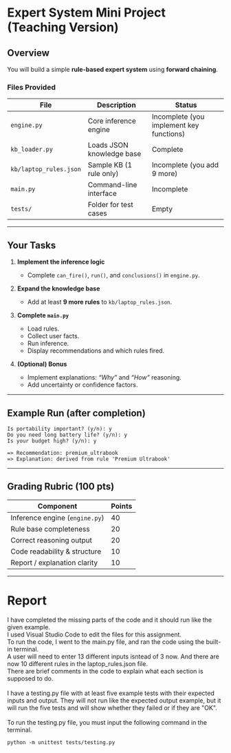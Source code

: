 # Expert System Mini Project (Teaching Version)

## Overview
You will build a simple **rule-based expert system** using **forward chaining**.

### Files Provided
| File | Description | Status |
|------|--------------|---------|
| `engine.py` | Core inference engine | Incomplete (you implement key functions) |
| `kb_loader.py` | Loads JSON knowledge base | Complete |
| `kb/laptop_rules.json` | Sample KB (1 rule only) | Incomplete (you add 9 more) |
| `main.py` | Command-line interface | Incomplete |
| `tests/` | Folder for test cases | Empty |

---

## Your Tasks

1. **Implement the inference logic**
   - Complete `can_fire()`, `run()`, and `conclusions()` in `engine.py`.

2. **Expand the knowledge base**
   - Add at least **9 more rules** to `kb/laptop_rules.json`.

3. **Complete `main.py`**
   - Load rules.
   - Collect user facts.
   - Run inference.
   - Display recommendations and which rules fired.

4. **(Optional) Bonus**
   - Implement explanations: *“Why”* and *“How”* reasoning.
   - Add uncertainty or confidence factors.

---

## Example Run (after completion)

```
Is portability important? (y/n): y
Do you need long battery life? (y/n): y
Is your budget high? (y/n): y

=> Recommendation: premium_ultrabook
=> Explanation: derived from rule 'Premium Ultrabook'
```

---

## Grading Rubric (100 pts)

| Component | Points |
|------------|--------|
| Inference engine (`engine.py`) | 40 |
| Rule base completeness | 20 |
| Correct reasoning output | 20 |
| Code readability & structure | 10 |
| Report / explanation clarity | 10 |

---


# Report

I have completed the missing parts of the code and it should run like the given example. <br>
I used Visual Studio Code to edit the files for this assignment. <br>
To run the code, I went to the main.py file, and ran the code using the built-in terminal.<br>
A user will need to enter 13 different inputs isntead of 3 now. And there are now 10 different rules in the laptop_rules.json file. <br>
There are brief comments in the code to explain what each section is supposed to do. <br>
<br>
I have a testing.py file with at least five example tests with their expected inputs and output. They will not run like the expected output example, but it will run the five tests and will show whether they failed or if they are "OK". <br>
<br>
To run the testing.py file, you must input the following command in the terminal.
```
python -m unittest tests/testing.py
```

<br>
